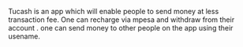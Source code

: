 Tucash is an app which will enable people to send money at less transaction fee.
One can recharge via mpesa and withdraw from their account .
one can send money to other people on the app using their usename.